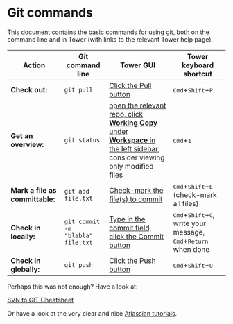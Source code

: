 # Git commands

This document contains the basic commands for using git, both on the command line
and in Tower (with links to the relevant Tower help page).

| Action                          | Git command line                  | Tower GUI                                                                                                                                                                                              | Tower keyboard shortcut                                                                                      |
| ------------------------------- | --------------------------------- | ------------------------------------------------------------------------------------------------------------------------------------------------------------------------------------------------------ | ------------------------------------------------------------------------------------------------------------ |
| **Check out:**                  | `git pull`                        | [Click the Pull button](https://www.git-tower.com/help/guides/branches-and-tags/pull/mac)                                                                                                              | <kbd>Cmd</kbd>+<kbd>Shift</kbd>+<kbd>P</kbd>                                                                 |
| **Get an overview:**            | `git status`                      | [open the relevant repo, click **Working Copy** under **Workspace** in the left sidebar](https://www.git-tower.com/help/guides/working-copy/inspect-changes/mac); consider viewing only modified files | <kbd>Cmd</kbd>+<kbd>1</kbd>                                                                                  |
| **Mark a file as committable:** | `git add file.txt`                | [Check-mark the file(s) to commit](https://www.git-tower.com/help/guides/working-copy/stage-changes/mac)                                                                                               | <kbd>Cmd</kbd>+<kbd>Shift</kbd>+<kbd>E</kbd> (check-mark all files)                                          |
| **Check in locally:**           | `git commit -m "blabla" file.txt` | [Type in the commit field, click the Commit button](https://www.git-tower.com/help/guides/working-copy/commit-changes/mac)                                                                             | <kbd>Cmd</kbd>+<kbd>Shift</kbd>+<kbd>C</kbd>, write your message, <kbd>Cmd</kbd>+<kbd>Return</kbd> when done |
| **Check in globally:**          | `git push`                        | [Click the Push button](https://www.git-tower.com/help/guides/branches-and-tags/push/mac)                                                                                                              | <kbd>Cmd</kbd>+<kbd>Shift</kbd>+<kbd>U</kbd>                                                                 |

Perhaps this was not enough? Have a look at:

[SVN to GIT Cheatsheet](https://wiki.freepascal.org/SVN_to_GIT_Cheatsheet)

Or have a look at the very clear and nice
[Atlassian tutorials](https://www.atlassian.com/git/tutorials).
